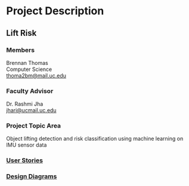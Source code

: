 # Project Description

## Lift Risk

### Members
Brennan Thomas<br>
Computer Science<br>
thoma2bm@mail.uc.edu

### Faculty Advisor
Dr. Rashmi Jha<br>
jhari@ucmail.uc.edu

### Project Topic Area
Object lifting detection and risk classification using machine learning on IMU sensor data

### [User Stories](User_Stories.md)

### [Design Diagrams](Design_Diagrams)